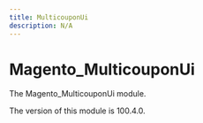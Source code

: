 ```yaml
---
title: MulticouponUi
description: N/A
---
```


# Magento_MulticouponUi

The Magento_MulticouponUi module.

<InlineAlert slots="text" />
The version of this module is 100.4.0.
